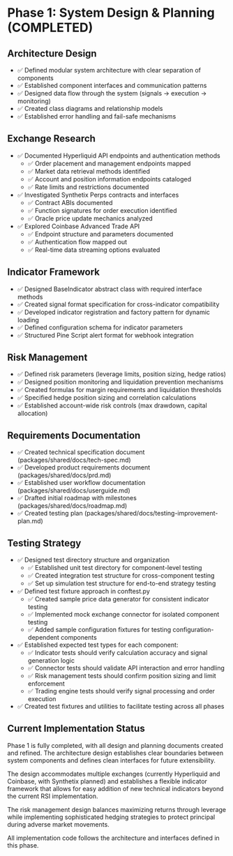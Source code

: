 # Phase 1: System Design & Planning (COMPLETED)

## Architecture Design

- ✅ Defined modular system architecture with clear separation of components
- ✅ Established component interfaces and communication patterns
- ✅ Designed data flow through the system (signals → execution → monitoring)
- ✅ Created class diagrams and relationship models
- ✅ Established error handling and fail-safe mechanisms

## Exchange Research

- ✅ Documented Hyperliquid API endpoints and authentication methods
  - ✅ Order placement and management endpoints mapped
  - ✅ Market data retrieval methods identified
  - ✅ Account and position information endpoints cataloged
  - ✅ Rate limits and restrictions documented
- ✅ Investigated Synthetix Perps contracts and interfaces
  - ✅ Contract ABIs documented
  - ✅ Function signatures for order execution identified
  - ✅ Oracle price update mechanics analyzed
- ✅ Explored Coinbase Advanced Trade API
  - ✅ Endpoint structure and parameters documented
  - ✅ Authentication flow mapped out
  - ✅ Real-time data streaming options evaluated

## Indicator Framework

- ✅ Designed BaseIndicator abstract class with required interface methods
- ✅ Created signal format specification for cross-indicator compatibility
- ✅ Developed indicator registration and factory pattern for dynamic loading
- ✅ Defined configuration schema for indicator parameters
- ✅ Structured Pine Script alert format for webhook integration

## Risk Management

- ✅ Defined risk parameters (leverage limits, position sizing, hedge ratios)
- ✅ Designed position monitoring and liquidation prevention mechanisms
- ✅ Created formulas for margin requirements and liquidation thresholds
- ✅ Specified hedge position sizing and correlation calculations
- ✅ Established account-wide risk controls (max drawdown, capital allocation)

## Requirements Documentation

- ✅ Created technical specification document (packages/shared/docs/tech-spec.md)
- ✅ Developed product requirements document (packages/shared/docs/prd.md)
- ✅ Established user workflow documentation (packages/shared/docs/userguide.md)
- ✅ Drafted initial roadmap with milestones (packages/shared/docs/roadmap.md)
- ✅ Created testing plan (packages/shared/docs/testing-improvement-plan.md)

## Testing Strategy

- ✅ Designed test directory structure and organization
  - ✅ Established unit test directory for component-level testing
  - ✅ Created integration test structure for cross-component testing
  - ✅ Set up simulation test structure for end-to-end strategy testing
- ✅ Defined test fixture approach in conftest.py
  - ✅ Created sample price data generator for consistent indicator testing
  - ✅ Implemented mock exchange connector for isolated component testing
  - ✅ Added sample configuration fixtures for testing configuration-dependent components
- ✅ Established expected test types for each component:
  - ✅ Indicator tests should verify calculation accuracy and signal generation logic
  - ✅ Connector tests should validate API interaction and error handling
  - ✅ Risk management tests should confirm position sizing and limit enforcement
  - ✅ Trading engine tests should verify signal processing and order execution
- ✅ Created test fixtures and utilities to facilitate testing across all phases

## Current Implementation Status

Phase 1 is fully completed, with all design and planning documents created and refined. The
architecture design establishes clear boundaries between system components and defines clean
interfaces for future extensibility.

The design accommodates multiple exchanges (currently Hyperliquid and Coinbase, with Synthetix
planned) and establishes a flexible indicator framework that allows for easy addition of new
technical indicators beyond the current RSI implementation.

The risk management design balances maximizing returns through leverage while implementing
sophisticated hedging strategies to protect principal during adverse market movements.

All implementation code follows the architecture and interfaces defined in this phase.
